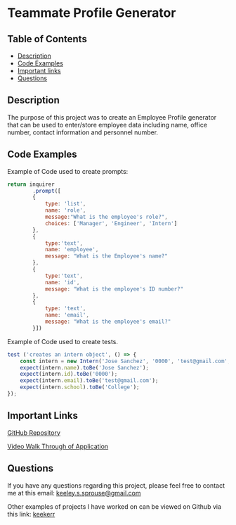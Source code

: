 # Teammate Profile Generator

## Table of Contents

* [Description](#description)
* [Code Examples](#code-examples)
* [Important links](#important-links)
* [Questions](#questions)

## Description

The purpose of this project was to create an Employee Profile generator that can be used to enter/store employee data including name, office number, contact information and personnel number.


## Code Examples
Example of Code used to create prompts:

```js
return inquirer
        .prompt([
        {
            type: 'list',
            name: 'role',
            message:"What is the employee's role?",
            choices: ['Manager', 'Engineer', 'Intern']
        },
        {
            type:'text',
            name: 'employee',
            message: "What is the Employee's name?"
        },
        {
            type:'text',
            name: 'id',
            message: "What is the employee's ID number?"
        },
        {
            type: 'text',
            name: 'email',
            message: "What is the employee's email?"
        }])
```
Example of Code used to create tests.

```js
test ('creates an intern object', () => {
    const intern = new Intern('Jose Sanchez', '0000', 'test@gmail.com', 'College');
    expect(intern.name).toBe('Jose Sanchez');
    expect(intern.id).toBe('0000');
    expect(intern.email).toBe('test@gmail.com');
    expect(intern.school).toBe('College');
});
```

## Important Links
[GitHub Repository](https://github.com/keekerr/Team-Profile-Generator)

[Video Walk Through of Application](https://drive.google.com/file/d/1xZRh37fxNXvQjTyHujb9Fs3ckZNhzoRS/view)

## Questions

If you have any questions regarding this project, please feel free to contact me at this email: keeley.s.sprouse@gmail.com

Other examples of projects I have worked on can be viewed on Github via this link: [keekerr](https://github.com/keekerr)
